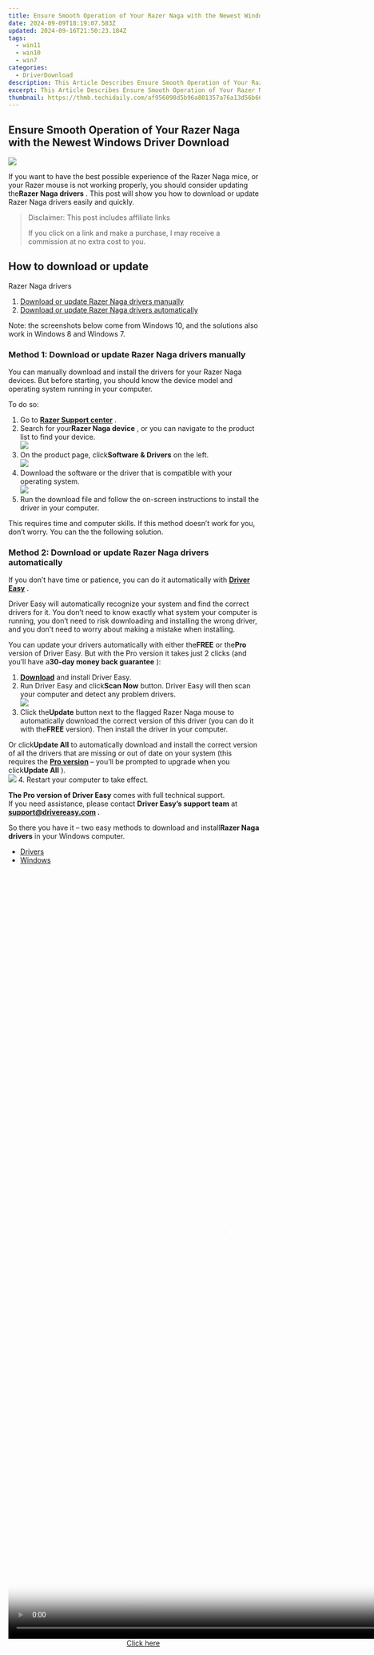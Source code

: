 ```yaml
---
title: Ensure Smooth Operation of Your Razer Naga with the Newest Windows Driver Download
date: 2024-09-09T18:19:07.583Z
updated: 2024-09-16T21:50:23.184Z
tags:
  - win11
  - win10
  - win7
categories:
  - DriverDownload
description: This Article Describes Ensure Smooth Operation of Your Razer Naga with the Newest Windows Driver Download
excerpt: This Article Describes Ensure Smooth Operation of Your Razer Naga with the Newest Windows Driver Download
thumbnail: https://thmb.techidaily.com/af956098d5b96a801357a76a13d56b662de68774c389334d69f7a5956a829c6f.jpg
---
```


## Ensure Smooth Operation of Your Razer Naga with the Newest Windows Driver Download

![](https://images.drivereasy.com/wp-content/uploads/2018/09/img_5b8e31d672f54.jpg)

 If you want to have the best possible experience of the Razer Naga mice, or your Razer mouse is not working properly, you should consider updating the**Razer Naga drivers** . This post will show you how to download or update Razer Naga drivers easily and quickly.

>  Disclaimer: This post includes affiliate links
>
>  If you click on a link and make a purchase, I may receive a commission at no extra cost to you.
>

## How to download or update

 Razer Naga drivers

1. [Download or update Razer Naga drivers manually](https://tools.techidaily.com/drivereasy/download/)
2. [Download or update Razer Naga drivers automatically](https://tools.techidaily.com/drivereasy/download/)

 Note: the screenshots below come from Windows 10, and the solutions also work in Windows 8 and Windows 7.

### Method 1: Download or update Razer Naga drivers manually

 You can manually download and install the drivers for your Razer Naga devices. But before starting, you should know the device model and operating system running in your computer.

To do so:

1. Go to **[Razer Support center](https://support.razer.com/)**  .
2. Search for your**Razer Naga device** , or you can navigate to the product list to find your device.  
![](https://images.drivereasy.com/wp-content/uploads/2018/09/img_5b8e303671a93.jpg)
3. On the product page, click**Software & Drivers** on the left.  
![](https://images.drivereasy.com/wp-content/uploads/2018/09/img_5b8e30627ad5b.jpg)
4. Download the software or the driver that is compatible with your operating system.  
![](https://images.drivereasy.com/wp-content/uploads/2018/09/img_5b8e30aa52880.jpg)
5. Run the download file and follow the on-screen instructions to install the driver in your computer.

 This requires time and computer skills. If this method doesn’t work for you, don’t worry. You can the the following solution.

### Method 2: Download or update Razer Naga drivers automatically

 If you don’t have time or patience, you can do it automatically with **[Driver Easy](https://tools.techidaily.com/drivereasy/download/)**  .

 Driver Easy will automatically recognize your system and find the correct drivers for it. You don’t need to know exactly what system your computer is running, you don’t need to risk downloading and installing the wrong driver, and you don’t need to worry about making a mistake when installing.

 You can update your drivers automatically with either the**FREE** or the**Pro** version of Driver Easy. But with the Pro version it takes just 2 clicks (and you’ll have a**30-day money back guarantee** ):

1. **[Download](https://tools.techidaily.com/drivereasy/download/)**  and install Driver Easy.
2. Run Driver Easy and click**Scan Now** button. Driver Easy will then scan your computer and detect any problem drivers.  
![](https://images.drivereasy.com/wp-content/uploads/2018/09/img_5b8e2f3c836ad.jpg)
3. Click the**Update** button next to the flagged Razer Naga mouse to automatically download the correct version of this driver (you can do it with the**FREE** version). Then install the driver in your computer.  

 Or click**Update All** to automatically download and install the correct version of all the drivers that are missing or out of date on your system (this requires the **[Pro version](https://tools.techidaily.com/drivereasy/download/)**  – you’ll be prompted to upgrade when you click**Update All** ).  
![](https://images.drivereasy.com/wp-content/uploads/2018/09/img_5b8e2f2a3a3d2.jpg)
4. Restart your computer to take effect.

**The Pro version of Driver Easy** comes with full technical support.  
 If you need assistance, please contact **Driver Easy’s support team** at **[support@drivereasy.com](https://tools.techidaily.com/drivereasy/download/) .**

 So there you have it – two easy methods to download and install**Razer Naga drivers** in your Windows computer.

* [Drivers](https://tools.techidaily.com/drivereasy/download/)
* [Windows](https://tools.techidaily.com/drivereasy/download/)

<ins class="adsbygoogle"
     style="display:block"
     data-ad-format="autorelaxed"
     data-ad-client="ca-pub-7571918770474297"
     data-ad-slot="1223367746"></ins>

<ins class="adsbygoogle"
     style="display:block"
     data-ad-client="ca-pub-7571918770474297"
     data-ad-slot="8358498916"
     data-ad-format="auto"
     data-full-width-responsive="true"></ins>



<!-- affiliate ads begin -->
<span id="1531882">
					<video width="864" height="1536" style="cursor:pointer"
           poster="//a.impactradius-go.com/display-clicktoplayimage/1531882.png"
           onclick="if(!this.playClicked){this.play();this.setAttribute('controls',true);this.playClicked=true;}">
	   <source src="//a.impactradius-go.com/display-ad/16446-1531882">
	   <img src="//a.impactradius-go.com/display-clicktoplayimage/1531882.png" style="border: none; height: 100%; width: 100%; object-fit: contain">
	</video>
	<div style="width:540px;text-align:center"><a href="javascript:window.open(decodeURIComponent('https%3A%2F%2Flaganoo.pxf.io%2Fc%2F5597632%2F1531882%2F16446'), '_blank');void(0);">Click here</a></div>
</span>
<img height="0" width="0" src="https://imp.pxf.io/i/5597632/1531882/16446" style="position:absolute;visibility:hidden;" border="0" />
<!-- affiliate ads end -->

